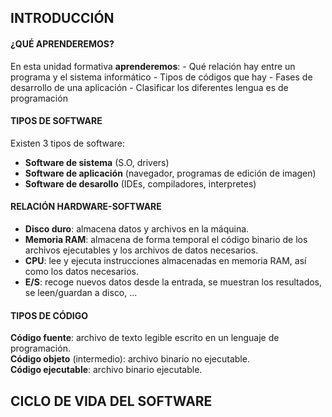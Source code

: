 ## INTRODUCCIÓN

#### ¿QUÉ APRENDEREMOS?

En esta unidad formativa **aprenderemos**:
    - Qué relación hay entre un programa y el sistema informático
    - Tipos de códigos que hay
    - Fases de desarrollo de una aplicación
    - Clasificar los diferentes lengua es de programación

#### TIPOS DE SOFTWARE

Existen 3 tipos de software:
- **Software de sistema** (S.O, drivers)
- **Software de aplicación** (navegador, programas de edición de imagen)
- **Software de desarollo** (IDEs, compiladores, interpretes)


#### RELACIÓN HARDWARE-SOFTWARE

- **Disco duro**: almacena datos y archivos en la máquina.
- **Memoria RAM**: almacena de forma temporal el código binario de los archivos ejecutables y los archivos de datos necesarios.
- **CPU**: lee y ejecuta instrucciones almacenadas en memoria RAM, así como los datos necesarios.
- **E/S**: recoge nuevos datos desde la entrada, se muestran los resultados, se leen/guardan a disco, ...

#### TIPOS DE CÓDIGO

**Código fuente**: archivo de texto legible escrito en un lenguaje de programación.   
**Código objeto** (intermedio): archivo binario no ejecutable.   
**Código ejecutable**: archivo binario ejecutable.


## CICLO DE VIDA DEL SOFTWARE
